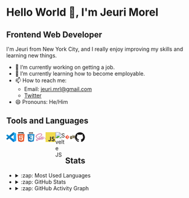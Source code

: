 # Hello World 👋, I'm Jeuri Morel
## Frontend Web Developer
I'm Jeuri from New York City, and I really enjoy improving my skills and learning new things.  
- 🔭 I’m currently working on getting a job. 
- 🌱 I’m currently learning how to become employable. 
- 📫 How to reach me:
  - Email: jeuri.mrl@gmail.com 
  - [Twitter](https://twitter.com/codeToPerdition)
- 😄 Pronouns: He/Him 

## Tools and Languages 

<img align="left" alt="Visual Studio Code" width="26px" src="https://raw.githubusercontent.com/github/explore/80688e429a7d4ef2fca1e82350fe8e3517d3494d/topics/visual-studio-code/visual-studio-code.png" />
<img align="left" alt="HTML5" width="26px" src="https://raw.githubusercontent.com/github/explore/80688e429a7d4ef2fca1e82350fe8e3517d3494d/topics/html/html.png" />
<img align="left" alt="CSS3" width="26px" src="https://raw.githubusercontent.com/github/explore/80688e429a7d4ef2fca1e82350fe8e3517d3494d/topics/css/css.png" />
<img align="left" alt="Sass" width="26px" src="https://raw.githubusercontent.com/github/explore/80688e429a7d4ef2fca1e82350fe8e3517d3494d/topics/sass/sass.png" />
<img align="left" alt="JavaScript" width="26px" src="https://raw.githubusercontent.com/github/explore/80688e429a7d4ef2fca1e82350fe8e3517d3494d/topics/javascript/javascript.png" />
<img align="left" alt="Svelte JS" width="26px" src="https://github.com/sveltejs/branding/blob/master/svelte-logo.png" />
<img align="left" alt="Git" width="26px" src="https://raw.githubusercontent.com/github/explore/80688e429a7d4ef2fca1e82350fe8e3517d3494d/topics/git/git.png" />
<img align="left" alt="GitHub" width="26px" src="https://raw.githubusercontent.com/github/explore/78df643247d429f6cc873026c0622819ad797942/topics/github/github.png" />    

<br />
<br />

## Stats
- <details>
   <summary>:zap: Most Used Languages</summary>
   <img align="left" alt="Jeuri's GitHub Top Languages" src="https://github-readme-stats.vercel.app/api/top-langs/?username=jeurimorel" />
  </details>

- <details>
   <summary>:zap: GitHub Stats</summary>
   <img align="left" alt="Jeuri's GitHub Stats" src="https://github-readme-stats.vercel.app/api?username=jeurimorel&show_icons=true&count_private=true&hide_border=true&theme=onedark" />
  </details>

- <details>
   <summary>:zap: GitHub Activity Graph</summary>
   <img align="left" alt="Jeuri's GitHub Activity Graph" src="https://activity-graph.herokuapp.com/graph?username=jeurimorel" />
  </details>
